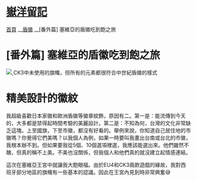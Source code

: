 #  [ 嶽洋留記 ](https://uscache.blogspot.com/)

[首頁](https://uscache.blogspot.com/) __[盾徽](https://uscache.blogspot.com/search/label/%E7%9B%BE%E5%BE%BD) __[番外篇] 塞維亞的盾徽吃到飽之旅

#  [番外篇] 塞維亞的盾徽吃到飽之旅

[ ![](./input_files/ck3-unused-coat-of-arms-640x640.png) ](./input_files/ck3-unused-coat-of-arms-640x640.png) CK3中未使用的旗幟，但所有的元素都很符合中世紀盾徽的樣式




# 精美設計的徽紋

我超級喜歡日本家徽和歐洲盾徽等徽章紋飾，原因有二。第一是：能流傳到今天的，大多都是禁得起時間考驗的美麗設計。第二是：不知為何，台灣的文化非常缺乏這塊。上至國旗，下至市徽，都沒有好看的。舉例來說，你知道自己居住地的市徽嗎？你覺得它們美嗎？以我個人為例，如果一時要叫我畫出台南或台北的市徽，我根本辦不到。但如果要我從5個、10個選項裡選，我應該能選出來。他們雖然不醜，但真的稱不上美。不美也沒關係，但我個人和他們真的就沒建立起情感連結。

這次在塞維亞王宮中就讓我大飽眼福。由於EU4和CK3兩款遊戲的緣故，我對西班牙部分地區的旗幟有一些基本的認識。因此在王宮內見到時非常興奮😅
